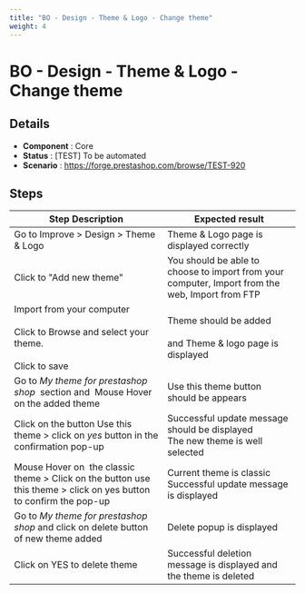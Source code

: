 ```yaml
---
title: "BO - Design - Theme & Logo - Change theme"
weight: 4
---
```


# BO - Design - Theme & Logo - Change theme
## Details
* **Component** : Core
* **Status** : [TEST] To be automated
* **Scenario** : https://forge.prestashop.com/browse/TEST-920

## Steps
| Step Description | Expected result |
| ----- | ----- |
| Go to Improve > Design > Theme & Logo | Theme & Logo page is displayed correctly |
| Click to "Add new theme" | You should be able to choose to import from your computer, Import from the web, Import from FTP |
| Import from your computer<br><br>Click to Browse and select your theme.<br><br>Click to save | Theme should be added<br><br>and Theme & logo page is displayed |
| Go to _My theme for prestashop shop_  section and  Mouse Hover on the added theme | Use this theme button should be appears |
| Click on the button Use this theme > click on *yes* button in the confirmation pop-up | Successful update message should be displayed<br>The new theme is well selected |
| Mouse Hover on  the classic theme > Click on the button use this theme > click on yes button to confirm the pop-up | Current theme is classic <br>Successful update message is displayed |
| Go to _My theme for prestashop shop_ and click on delete button of new theme added | Delete popup is displayed |
| Click on YES to delete theme | Successful deletion message is displayed and the theme is deleted |
